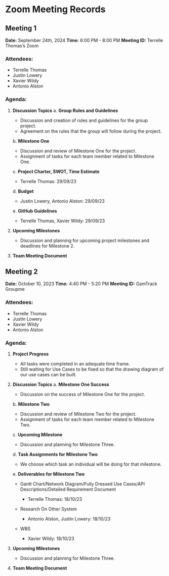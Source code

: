 
# Zoom Meeting Records

## Meeting 1

**Date:** September 24th, 2024
**Time:** 6:00 PM - 8:00 PM
**Meeting ID:** Terrelle Thomas’s Zoom

### Attendees:
- Terrelle Thomas
- Justin Lowery
- Xavier Wildy
- Antonio Alston

### Agenda:


1. **Discussion Topics**
   a. **Group Rules and Guidelines**
      - Discussion and creation of rules and guidelines for the group project.
      - Agreement on the rules that the group will follow during the project.

   b. **Milestone One**
      - Discussion and review of Milestone One for the project.
      - Assignment of tasks for each team member related to Milestone One.

   c. **Project Charter, SWOT, Time Estimate**
      - Terrelle Thomas: 29/09/23

   d. **Budget**
      - Justin Lowery, Antonio Alston: 29/09/23

   e. **GitHub Guidelines**
      - Terrelle Thomas, Xavier Wildy: 29/09/23


2. **Upcoming Milestones**
   - Discussion and planning for upcoming project milestones and deadlines for Milestone 2.

3. **Team Meeting Document**
   

  ## Meeting 2

**Date:** October 10, 2023
**Time:** 4:40 PM - 5:20 PM
**Meeting ID:** GamTrack Groupme

### Attendees:
- Terrelle Thomas
- Justin Lowery
- Xavier Wildy
- Antonio Alston

### Agenda:

1. **Project Progress**
   - All tasks were completed in an adequate time frame.
   - Still waiting for Use Cases to be fixed so that the drawing diagram of our use cases can be built.

2. **Discussion Topics**
   a. **Milestone One Success**
      - Discussion on the success of Milestone One for the project.

   b. **Milestone Two**
      - Discussion and review of Milestone Two for the project.
      - Assignment of tasks for each team member related to Milestone Two.

   c. **Upcoming Milestone**
      - Discussion and planning for Milestone Three.

   d. **Task Assignments for Milestone Two**
      - We choose which task an individual will be doing for that milestone.

   e. **Deliverables for Milestone Two**
      - Gantt Chart/Network Diagram/Fully Dressed Use Cases/API Descriptions/Detailed Requirement Document
         - Terrelle Thomas: 18/10/23

      - Research On Other System
         - Antonio Alston, Justin Lowery: 18/10/23

      - WBS
         - Xavier Wildy: 18/10/23

3. **Upcoming Milestones**
   - Discussion and planning for Milestone Three.

4. **Team Meeting Document**
  

  



